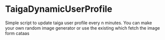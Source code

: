 # TaigaDynamicUserProfile

Simple script to update taiga user profile every n minutes.
You can make your own random image generator or use the existing which fetch the image form cataas
